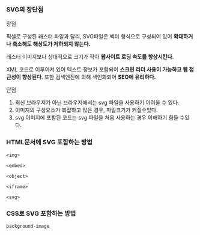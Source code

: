 ### SVG의 장단점

장점

픽셀로 구성된 래스터 파일과 달리, SVG파일은 벡터 형식으로 구성되어 있어 **확대하거나 축소해도 해상도가 저하되지 않는다.**

래스터 이미지보다 상대적으로 크기가 작아 **웹사이트 로딩 속도를 향상시킨다.**

XML 코드로 이루어져 있어 텍스트 정보가 포함되어 **스크린 리더 사용이 가능하고 웹 접근성이 향상된다**. 또한 검색엔진에 의해 색인화되어 **SEO에 유리하다.**

단점

1. 최신 브라우저가 아닌 브라우저에서는 svg 파일을 사용하기 어려울 수 있다. 
2. 이미지의 구성요소가 복잡하고 많은 경우, 파일크기가 커질수있다.
3. svg 이미지에 포함된 코드는 svg 파일을 처음 사용하는 경우 이해하기 힘들 수있다.

### HTML문서에 SVG 포함하는 방법

`<img>`  

`<embed>` 

`<object>`

`<iframe>`

`<svg>` 

### CSS로 SVG 포함하는 방법

`background-image`